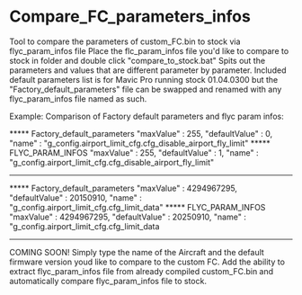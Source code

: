 # Compare_FC_parameters_infos
Tool to compare the parameters of custom_FC.bin to stock via flyc_param_infos file
Place the flc_param_infos file you'd like to compare to stock in folder and double click "compare_to_stock.bat" 
Spits out the parameters and values that are different parameter by parameter. Included default parameters list is for Mavic Pro running stock 01.04.0300 but the "Factory_default_parameters" file can be swapped and renamed with any flyc_param_infos file named as such.

Example:
Comparison of Factory default parameters and flyc param infos:

***** Factory_default_parameters
                "maxValue" : 255,
                "defaultValue" : 0,
                "name" : "g_config.airport_limit_cfg.cfg_disable_airport_fly_limit"
***** FLYC_PARAM_INFOS
                "maxValue" : 255,
                "defaultValue" : 1,
                "name" : "g_config.airport_limit_cfg.cfg_disable_airport_fly_limit"
*****
***** Factory_default_parameters
                "maxValue" : 4294967295,
                "defaultValue" : 20150910,
                "name" : "g_config.airport_limit_cfg.cfg_limit_data"
***** FLYC_PARAM_INFOS
                "maxValue" : 4294967295,
                "defaultValue" : 20250910,
                "name" : "g_config.airport_limit_cfg.cfg_limit_data
*****

COMING SOON!
  Simply type the name of the Aircraft and the default firmware version youd like to compare to the custom FC.
  Add the ability to extract flyc_param_infos file from already compiled custom_FC.bin and automatically compare flyc_param_infos file to stock. 
